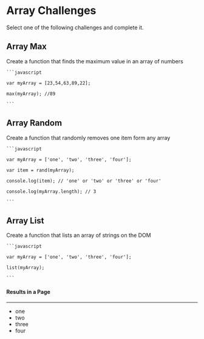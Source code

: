 Array Challenges
================
Select one of the following challenges and complete it.

Array Max
---------
Create a function that finds the maximum value in an array of numbers

    ```javascript

    var myArray = [23,54,63,89,22];

    max(myArray); //89

    ```

Array Random
------------
Create a function that randomly removes one item form any array

    ```javascript

    var myArray = ['one', 'two', 'three', 'four'];

    var item = rand(myArray);

    console.log(item); // 'one' or 'two' or 'three' or 'four'

    console.log(myArray.length); // 3

    ```

Array List
----------
Create a function that lists an array of strings on the DOM

    ```javascript

    var myArray = ['one', 'two', 'three', 'four'];

    list(myArray);

    ```

#### Results in a Page

---------------------------

* one
* two
* three
* four
